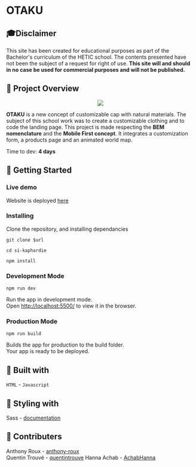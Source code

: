 # OTAKU

## 🎓Disclaimer

This site has been created for educational purposes as part of the Bachelor's curriculum of the HETIC school. The contents presented have not been the subject of a request for right of use. **This site will and should in no case be used for commercial purposes and will not be published.**

## 🧢 Project Overview
<p align="center">
  <img src="src/images/Gif/otaku.gif">
</p>

**OTAKU** is a new concept of customizable cap with natural materials. The subject of this school work was to create a customizable clothing and to code the landing page. This project is made respecting the **BEM nomenclature** and the **Mobile First concept**. It integrates a customization form, a products page and an animated world map.

Time to dev: **4 days**

## 🚀 Getting Started

### Live demo

Website is deployed [here](https://otaku-stream.netlify.app/)

### Installing

Clone the repository, and installing dependancies

```
git clone $url
```

```
cd si-kaphardie
```

```
npm install
```

### Development Mode

```
npm run dev
```

Run the app in development mode.\
Open [http://localhost:5500/](http://localhost:5500/src/index.html) to view it in the browser.

### Production Mode

```
npm run build
```

Builds the app for production to the build folder.\
Your app is ready to be deployed.

## 🔨 Built with

`HTML` - `Javascript` 

## 🎨 Styling with

Sass - [documentation](https://sass-lang.com/documentation/)

## 👥 Contributers

Anthony Roux - [anthony-roux](https://github.com/anthony-roux)  
Quentin Trouvé - [quentintrouve](https://github.com/quentintrouve)
Hanna Achab - [AchabHanna](https://github.com/AchabHanna)
